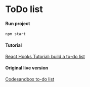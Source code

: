 # ToDo list

#### Run project
```
npm start
```

#### Tutorial
[React Hooks Tutorial: build a to-do list](https://www.educative.io/blog/react-hooks-tutorial-todo-list)

#### Original live version
[Codesandbox to-do list](https://codesandbox.io/s/todo-list-hooks-ebfgw?from-embed=&file=/src/ToDo.js)